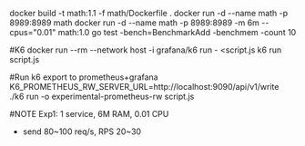 docker build -t math:1.1 -f math/Dockerfile .
docker run -d --name math -p 8989:8989 math
docker run -d --name math -p 8989:8989 -m 6m --cpus="0.01" math:1.0
go test -bench=BenchmarkAdd -benchmem -count 10

#K6
docker run --rm --network host -i grafana/k6 run - <script.js
k6 run script.js

#Run k6 export to prometheus+grafana
K6_PROMETHEUS_RW_SERVER_URL=http://localhost:9090/api/v1/write \
./k6 run -o experimental-prometheus-rw script.js


#NOTE
Exp1: 1 service, 6M RAM, 0.01 CPU
- send 80~100 req/s, RPS 20~30
